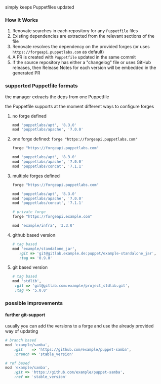 simply keeps Puppetfiles updated

### How It Works

1. Renovate searches in each repository for any `Puppetfile` files
1. Existing dependencies are extracted from the relevant sections of the file
1. Renovate resolves the dependency on the provided forges (or uses `https://forgeapi.puppetlabs.com` as default)
1. A PR is created with `Puppetfile` updated in the same commit
1. If the source repository has either a "changelog" file or uses GitHub releases, then Release Notes for each version will be embedded in the generated PR

### supported Puppetfile formats

the manager extracts the deps from one Puppetfile

the Puppetfile supports at the moment different ways to configure forges

1. no forge defined

   ```ruby
   mod 'puppetlabs/apt', '8.3.0'
   mod 'puppetlabs/apache', '7.0.0'
   ```

2. one forge defined: `forge "https://forgeapi.puppetlabs.com"`

   ```ruby
   forge "https://forgeapi.puppetlabs.com"

   mod 'puppetlabs/apt', '8.3.0'
   mod 'puppetlabs/apache', '7.0.0'
   mod 'puppetlabs/concat', '7.1.1'
   ```

3. multiple forges defined

   ```ruby
   forge "https://forgeapi.puppetlabs.com"

   mod 'puppetlabs/apt', '8.3.0'
   mod 'puppetlabs/apache', '7.0.0'
   mod 'puppetlabs/concat', '7.1.1'

   # private forge
   forge "https://forgeapi.example.com"

   mod 'example/infra', '3.3.0'
   ```

4. github based version

   ```ruby
   # tag based
   mod 'example/standalone_jar',
      :git => 'git@gitlab.example.de:puppet/example-standalone_jar',
      :tag => '0.9.0'
   ```

5. git based version

   ```ruby
   # tag based
   mod 'stdlib',
    :git => 'git@gitlab.com:example/project_stdlib.git',
    :tag => '5.0.0'
   ```

### possible improvements

#### further git-support

usually you can add the versions to a forge and use the already provided
way of updating

```ruby
# branch based
mod 'example/samba',
    :git    => 'https://github.com/example/puppet-samba',
    :branch => 'stable_version'
```

```ruby
# ref based
mod 'example/samba',
    :git => 'https://github.com/example/puppet-samba',
    :ref => 'stable_version'
```

